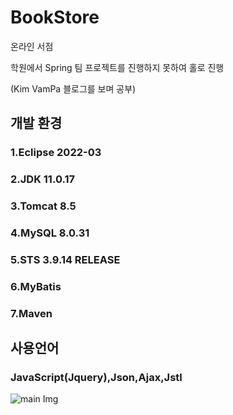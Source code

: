 # BookStore

온라인 서점

학원에서 Spring 팀 프로젝트를 진행하지 못하여 홀로 진행

(Kim VamPa 블로그를 보며 공부)


## 개발 환경

### 1.Eclipse 2022-03
### 2.JDK 11.0.17
### 3.Tomcat 8.5
### 4.MySQL 8.0.31
### 5.STS 3.9.14 RELEASE
### 6.MyBatis
### 7.Maven

## 사용언어
### JavaScript(Jquery),Json,Ajax,Jstl



![main Img](https://user-images.githubusercontent.com/116561589/226113206-75007ca2-e27f-43e1-af81-127f7e843663.png)
